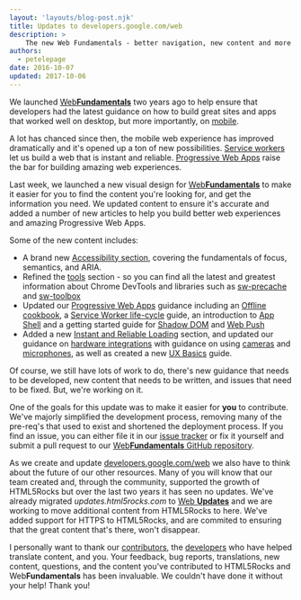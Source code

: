 ```yaml
---
layout: 'layouts/blog-post.njk'
title: Updates to developers.google.com/web
description: >
    The new Web Fundamentals - better navigation, new content and more!
authors:
  - petelepage
date: 2016-10-07
updated: 2017-10-06
---
```



We launched [Web**Fundamentals**](https://developers.google.com/web/fundamentals/) two years ago to help
ensure that developers had the latest guidance on how to build great sites and 
apps that worked well on desktop, but more importantly, on
[mobile](https://webmasters.googleblog.com/2014/11/helping-users-find-mobile-friendly-pages.html). 

A lot has chanced since then, the mobile web experience
has improved dramatically and it's opened up a ton of new possibilities. 
[Service workers](https://developers.google.com/web/fundamentals/getting-started/primers/service-workers)
let us build a web that is instant and reliable.
[Progressive Web Apps](https://developers.google.com/web/progressive-web-apps/) raise the bar for building
amazing web experiences. 

Last week, we launched a new visual design for [Web**Fundamentals**](https://developers.google.com/web/fundamentals/)
to make it easier for you to find the content you're looking for, and get the
information you need. We updated content to ensure it's accurate and
added a number of new articles to help you build better web experiences and
amazing Progressive Web Apps. 

Some of the new content includes:

* A brand new [Accessibility section](https://developers.google.com/web/fundamentals/accessibility/),
  covering the fundamentals of focus, semantics, and ARIA.
* Refined the [tools](https://developers.google.com/web/tools/) section - so you can 
  find all the latest and greatest information about Chrome DevTools and 
  libraries such as [sw-precache](https://developers.google.com/web/tools/service-worker-libraries/#service-worker-precache) 
  and [sw-toolbox](https://developers.google.com/web/tools/service-worker-libraries/#service-worker-toolbox)
* Updated our [Progressive Web Apps](https://developers.google.com/web/progressive-web-apps/) 
  guidance including an [Offline cookbook](https://developers.google.com/web/fundamentals/instant-and-offline/offline-cookbook/), 
  a [Service Worker life-cycle](https://developers.google.com/web/fundamentals/instant-and-offline/service-worker/lifecycle) guide,
  an introduction to [App Shell](https://developers.google.com/web/fundamentals/architecture/app-shell) and a
  getting started guide for [Shadow DOM](https://developers.google.com/web/fundamentals/web-components/shadowdom) 
  and [Web Push](https://developers.google.com/web/fundamentals/push-notifications)
* Added a new [Instant and Reliable Loading](https://developers.google.com/web/fundamentals/instant-and-offline/) 
  section, and updated our guidance on [hardware integrations](https://developers.google.com/web/fundamentals/native-hardware/) 
  with guidance on using [cameras](https://developers.google.com/web/fundamentals/native-hardware/capturing-images/) 
  and [microphones](https://developers.google.com/web/fundamentals/native-hardware/recording-audio/), 
  as well as created a new [UX Basics](https://developers.google.com/web/fundamentals/design-and-ux/ux-basics/)
  guide.

Of course, we still have lots of work to do, there's new guidance that needs
to be developed, new content that needs to be written, and issues that need
to be fixed. But, we're working on it.

One of the goals for this update was to make it easier for **you** to
contribute. We've majorly simplified the development process, removing many
of the pre-req's that used to exist and shortened the deployment process. If
you find an issue, you can either file it in our 
[issue tracker](https://github.com/google/WebFundamentals/issues) or fix it
yourself and submit a pull request to our 
[Web**Fundamentals** GitHub repository](https://github.com/google/WebFundamentals/).  

As we create and update [developers.google.com/web](https://developers.google.com/web/)
we also have to think about the future of our other resources. Many of you will 
know that our team created and, through the community, supported the growth of
HTML5Rocks but over the last two years it has seen no updates. We've already 
migrated _updates.html5rocks.com_ to 
[Web **Updates**](https://developers.google.com/web/updates/) and we are working to move additional content
from HTML5Rocks to here. We've added support for HTTPS to HTML5Rocks, and
are commited to ensuring that the great content that's there, won't
disappear.

I personally want to thank our 
[contributors](https://github.com/html5rocks/www.html5rocks.com/graphs/contributors),
the [developers](/web/resources/contributors) who have helped translate
content, and you. Your feedback, bug reports, translations, new content,
questions, and the content you've contributed to HTML5Rocks and
Web**Fundamentals** has been invaluable. We couldn't have done it without
your help! Thank you!


